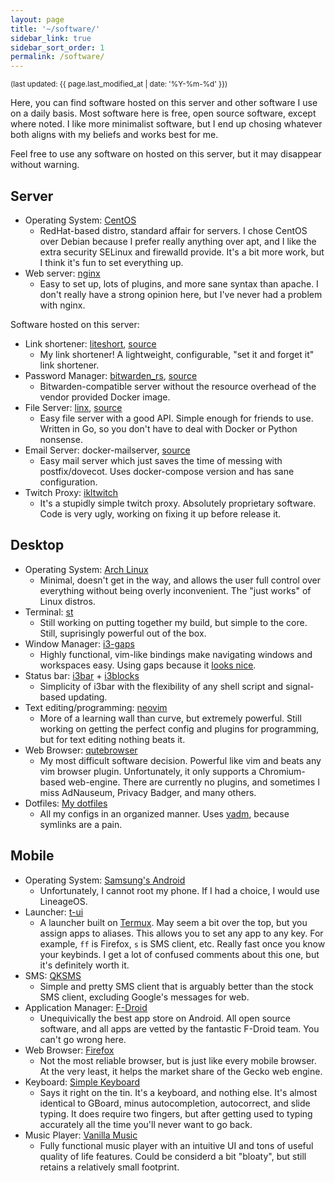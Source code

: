 ```yaml
---
layout: page
title: '~/software/'
sidebar_link: true
sidebar_sort_order: 1
permalink: /software/
---
```


<sup>(last updated: {{ page.last_modified_at | date: '%Y-%m-%d' }})</sup>
<style>.content p {margin-bottom: .25em;}
.content li > ul {font-size: .75em;}
.content ul {margin-bottom: 0em;}
</style>

Here, you can find software hosted on this server and other software I use on a daily basis. Most software here is free, open source software, except where noted. I like more minimalist software, but I end up chosing whatever both aligns with my beliefs and works best for me.

Feel free to use any software on hosted on this server, but it may disappear without warning. 

## Server
* Operating System: [CentOS](https://centos.org)
    * RedHat-based distro, standard affair for servers. I chose CentOS over Debian because I prefer really anything over apt, and I like the extra security SELinux and firewalld provide. It's a bit more work, but I think it's fun to set everything up.
* Web server: [nginx](https://nginx.org)
    * Easy to set up, lots of plugins, and more sane syntax than apache. I don't really have a strong opinion here, but I've never had a problem with nginx. 

Software hosted on this server:
* Link shortener: [liteshort](https://ls.ikl.sh/), [source](https://github.com/132ikl/liteshort/)
    * My link shortener! A lightweight, configurable, "set it and forget it" link shortener. 
* Password Manager: [bitwarden_rs](https://bw.ikl.sh/), [source](https://github.com/dani-garcia/bitwarden_rs)
    * Bitwarden-compatible server without the resource overhead of the vendor provided Docker image.
* File Server: [linx](https://fs.ikl.sh), [source](https://github.com/andreimarcu/linx-server/)
    * Easy file server with a good API. Simple enough for friends to use. Written in Go, so you don't have to deal with Docker or Python nonsense.
* Email Server: docker-mailserver, [source](https://github.com/tomav/docker-mailserver)
    * Easy mail server which just saves the time of messing with postfix/dovecot. Uses docker-compose version and has sane configuration.
* Twitch Proxy: [ikltwitch](https://twitch.ikl.sh)
    * It's a stupidly simple twitch proxy. Absolutely proprietary software. Code is very ugly, working on fixing it up before release it.

## Desktop
* Operating System: [Arch Linux](https://archlinux.org)
    * Minimal, doesn't get in the way, and allows the user full control over everything without being overly inconvenient. The "just works" of Linux distros.
* Terminal: [st](https://st.suckless.org/)
    * Still working on putting together my build, but simple to the core. Still, suprisingly powerful out of the box.
* Window Manager: [i3-gaps](https://github.com/Airblader/i3)
    * Highly functional, vim-like bindings make navigating windows and workspaces easy. Using gaps because it [looks nice](/media/looks-nice.png).
* Status bar: [i3bar](https://github.com/i3/i3) + [i3blocks](https://github.com/vivien/i3blocks)
    * Simplicity of i3bar with the flexibility of any shell script and signal-based updating.
* Text editing/programming: [neovim](https://github.com/neovim/neovim)
    * More of a learning wall than curve, but extremely powerful. Still working on getting the perfect config and plugins for programming, but for text editing nothing beats it.
* Web Browser: [qutebrowser](https://github.com/qutebrowser/qutebrowser/)
    * My most difficult software decision. Powerful like vim and beats any vim browser plugin. Unfortunately, it only supports a Chromium-based web-engine. There are currently no plugins, and sometimes I miss AdNauseum, Privacy Badger, and many others.
* Dotfiles: [My dotfiles](https://github.com/132ikl/dotfiles) 
    * All my configs in an organized manner. Uses [yadm](https://github.com/TheLocehiliosan/yadm), because symlinks are a pain.


## Mobile
* Operating System: [Samsung's Android](https://android.com)
    * Unfortunately, I cannot root my phone. If I had a choice, I would use LineageOS.
* Launcher: [t-ui](https://github.com/fAndreuzzi/TUI-ConsoleLauncher)
    * A launcher built on [Termux](https://termux.com). May seem a bit over the top, but you assign apps to aliases. This allows you to set any app to any key. For example, `ff` is Firefox, `s` is SMS client, etc. Really fast once you know your keybinds. I get a lot of confused comments about this one, but it's definitely worth it.  
* SMS: [QKSMS](https://github.com/moezbhatti/qksms)
    * Simple and pretty SMS client that is arguably better than the stock SMS client, excluding Google's messages for web.    
* Application Manager: [F-Droid](https://f-droid.org)
    * Unequivically the best app store on Android. All open source software, and all apps are vetted by the fantastic F-Droid team. You can't go wrong here.
* Web Browser: [Firefox](https://www.mozilla.org/en-US/firefox/mobile/)
    * Not the most reliable browser, but is just like every mobile browser. At the very least, it helps the market share of the Gecko web engine.
* Keyboard: [Simple Keyboard](https://github.com/rkkr/simple-keyboard)
    * Says it right on the tin. It's a keyboard, and nothing else. It's almost identical to GBoard, minus autocompletion, autocorrect, and slide typing. It does require two fingers, but after getting used to typing accurately all the time you'll never want to go back.
* Music Player: [Vanilla Music](https://github.com/vanilla-music/vanilla)
    * Fully functional music player with an intuitive UI and tons of useful quality of life features. Could be considerd a bit "bloaty", but still retains a relatively small footprint.
